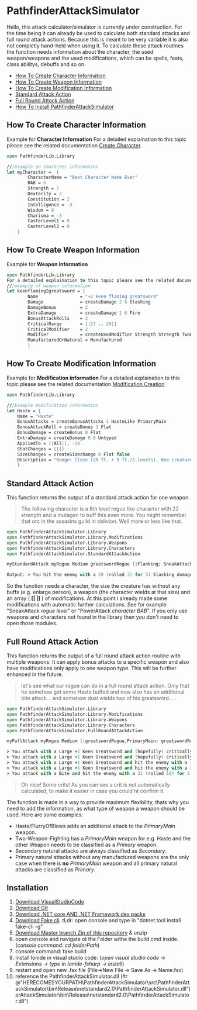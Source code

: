 # PathfinderAttackSimulator

Hello, this attack calculator/simulator is currently under construction.
For the time being it can already be used to calculate both standard attacks and full round attack actions.
Because this is meant to be very variable it is also not completly hand-held when using it.
To calculate these attack routines the function needs information about the character, the used weapon/weapons and the used modifications, 
which can be spells, feats, class abilitys, debuffs and so on.

- [How To Create Character Information](#how-to-create-character-information)
- [How To Create Weapon Information](#how-to-create-weapon-information)
- [How To Create Modification Information](#how-to-create-modification-information)
- [Standard Attack Action](#standard-attack-action)
- [Full Round Attack Action](#full-round-attack-action)
- [How To Install PathfinderAttackSimulator](#installation)

## How To Create Character Information

Example for **Character Information** 
For a detailed explaination to this topic please see the related documentation [Create Character](https://freymaurer.github.io/PathfinderAttackSimulator/CreateCharacter.html).

```fsharp
open PathfinderLib.Library

///example on character information
let myCharacter =  {
        CharacterName = "Best Character Name Ever"
        BAB = 6
        Strength = 7
        Dexterity = 3
        Constitution = 2
        Intelligence = -3
        Wisdom = 0
        Charisma = -3
        CasterLevel1 = 0
        CasterLevel2 = 0
    }
```

## How To Create Weapon Information

Example for **Weapon Information**

```fsharp
open PathfinderLib.Library
For a detailed explaination to this topic please see the related documentation [Weapon Creation](https://freymaurer.github.io/PathfinderAttackSimulator/CreateWeapon.html)
///example of weapon information
let keenflaming2greatsword = {
        Name                = "+2 keen flaming greatsword"
        Damage              = createDamage 2 6 Slashing
        DamageBonus         = 2
        ExtraDamage         = createDamage 1 6 Fire
        BonusAttackRolls    = 2
        CriticalRange       = [|17 .. 20|] 
        CriticalModifier    = 2
        Modifier            = createUsedModifier Strength Strength TwoHanded 1.5
        ManufacturedOrNatural = Manufactured
        }
```

## How To Create Modification Information

Example for **Modification information**
For a detailed explaination to this topic please see the related documentation [Modification Creation](https://freymaurer.github.io/PathfinderAttackSimulator/CreateModification.html)
```fsharp
open PathfinderLib.Library

///Example modification information
let Haste = {
    Name = "Haste"
    BonusAttacks = createBonusAttacks 1 HasteLike PrimaryMain
    BonusAttackRoll = createBonus 1 Flat
    BonusDamage = createBonus 0 Flat
    ExtraDamage = createDamage 0 0 Untyped
    AppliedTo = [|All|], -20
    StatChanges = [||]
    SizeChanges = createSizechange 0 Flat false
    Description = "Range: Close (25 ft. + 5 ft./2 levels). One creature/level, no two of which can be more than 30 ft. apart."
    }
```
## Standard Attack Action

This function returns the output of a standard attack action for one weapon.
> The following character is a 8th level rogue like character with 22 strength and a mutagen to buff this even more. You might remember that orc in the assasins guild in oblivion. Well more or less like that.
```fsharp
open PathfinderAttackSimulator.Library
open PathfinderAttackSimulator.Library.Modifications
open PathfinderAttackSimulator.Library.Weapons
open PathfinderAttackSimulator.Library.Characters
open PathfinderAttackSimulator.StandardAttackAction

myStandardAttack myRogue Medium greatswordRogue [|Flanking; SneakAttack 8; PowerAttack myRogue.BAB; EnlargePerson; MutagenStrength; FuriousFocus myRogue.BAB|]

Output: > You hit the enemy with a 20 (rolled 3) for 31 Slashing damage +16 Precision Schaden !
```
So the function needs a character, the size the creature has without any buffs (e.g. enlarge person), a weapon (the character wields at that size) and an array ( **[| |]** ) of modifications. At this point i already made some modifications with automatic further calculations. See for example "SneakAttack _rogue level_" or "PowerAttack _character BAB_".
If you only use weapons and characters not found in the library then you don't need to open those modules.

## Full Round Attack Action

This function returns the output of a full round attack action routine with multiple weapons. It can apply bonus attacks to a specific weapon and also have modifications only apply to one weapon type. This will be further enhanced in the future.
> let's see what our rogue can do in a full round attack action. Only that he somehow got some Haste buffed and now also has an additional bite attack... and somehow dual wields two of his greatsword... .
```fsharp
open PathfinderAttackSimulator.Library
open PathfinderAttackSimulator.Library.Modifications
open PathfinderAttackSimulator.Library.Weapons
open PathfinderAttackSimulator.Library.Characters
open PathfinderAttackSimulator.FullRoundAttackAction

myFullAttack myRogue Medium [|greatswordRogue,PrimaryMain; greatswordRogue,Primary; Weapons.bite,Secondary|] [|Flanking; SneakAttack 8; MutagenStrength; Haste; TwoWeaponFighting|]

> You attack with a Large +1 Keen Greatsword and (hopefully) critically hit the enemy with a 36 (rolled 20) and confirm your crit with a 26 (rolled 10) for 22 Slashing damage +15 Precision Schaden (crit * 2)!
> You attack with a Large +1 Keen Greatsword and (hopefully) critically hit the enemy with a 34 (rolled 18) and confirm your crit with a 26 (rolled 10) for 24 Slashing damage +16 Precision Schaden (crit * 2)!
> You attack with a Large +1 Keen Greatsword and hit the enemy with a 18 (rolled 7) for 16 Slashing damage +19 Precision Schaden !
> You attack with a Large +1 Keen Greatsword and hit the enemy with a 22 (rolled 6) for 17 Slashing damage +13 Precision Schaden !
> You attack with a Bite and hit the enemy with a 31 (rolled 19) for 5 BludgeoningOrPiercingOrSlashing damage +11 Precision Schaden !
```
> Oh nice! Some crits! As you can see a crit is not automatically calculated, to make it easier in case you could'nt confirm it.

The function is made in a way to provide maximum flexibility, thats why you need to add the information, as what type of weapon a weapon should be used.
Here are some examples:
- Haste/FlurryOfBlows adds an additional attack to the _PrimaryMain_ weapon.
- Two-Weapon-Fighting has a _PrimaryMain_ weapon for e.g. Haste and the other Weapon needs to be classified as a _Primary_ weapon.
- Secondary natural attacks are always classified as _Secondary_.
- Primary natural attacks without any manufactured weapons are the only case when there is __no__ _PrimaryMain_ weapon and all primary natural attacks are classified as _Primary_.

## Installation

1. [Download VisualStudioCode](https://code.visualstudio.com/download)
2. [Download Git](https://git-scm.com/download/win)
3. [Download .NET core AND .NET Framework dev packs](https://dotnet.microsoft.com/download)
4. [Download Fake cli](https://fake.build/fake-gettingstarted.html). tl;dr: open console and type in "dotnet tool install fake-cli -g"
5. [Download Master branch Zip of this repository](https://github.com/Freymaurer/PathfinderAttackSimulator/archive/developer.zip) & unzip
6. open console and navigate ot the Folder withe the build.cmd inside. 
		(_console command: cd folderPath_)
7. console command: fake build
8. install Ionide in visual studio code:
	(_open visual studio code -> Extensions -> type in Ionide-fsharp -> install_)
9. restart and open new .fsx file (File->New File -> Save As -> Name.fsx)
10. reference the PathfinderAttackSimulator.dll (#r @"HERECOMESYOURPATH\PathfinderAttackSimulator\src\PathfinderAttackSimulator\bin\Release\netstandard2.0\PathfinderAttackSimulator.dll")erAttackSimulator\bin\Release\netstandard2.0\PathfinderAttackSimulator.dll")